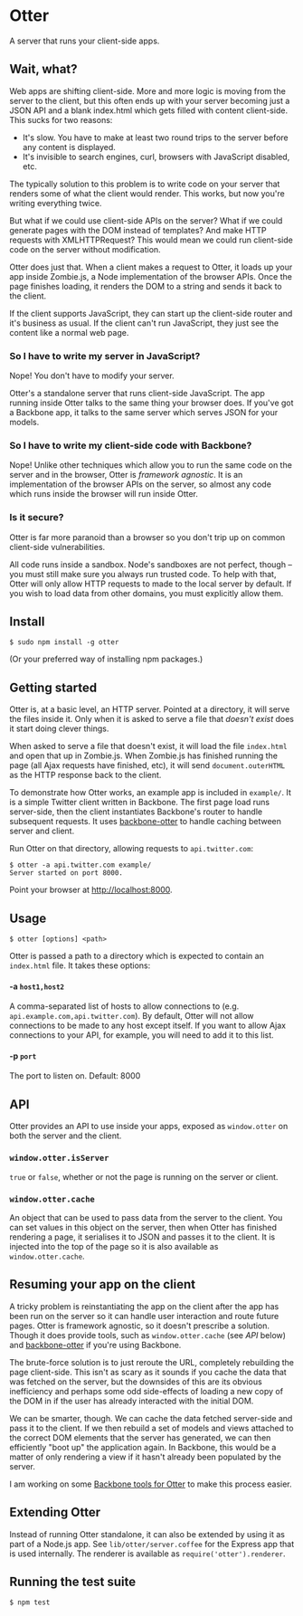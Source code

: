 Otter
=====

A server that runs your client-side apps.

Wait, what?
-----------

Web apps are shifting client-side. More and more logic is moving from the server to the client, but this often ends up with your server becoming just a JSON API and a blank index.html which gets filled with content client-side. This sucks for two reasons:

 - It's slow. You have to make at least two round trips to the server before any content is displayed.
 - It's invisible to search engines, curl, browsers with JavaScript disabled, etc.

The typically solution to this problem is to write code on your server that renders some of what the client would render. This works, but now you're writing everything twice.

But what if we could use client-side APIs on the server? What if we could generate pages with the DOM instead of templates? And make HTTP requests with XMLHTTPRequest? This would mean we could run client-side code on the server without modification.

Otter does just that. When a client makes a request to Otter, it loads up your app inside Zombie.js, a Node implementation of the browser APIs. Once the page finishes loading, it renders the DOM to a string and sends it back to the client.

If the client supports JavaScript, they can start up the client-side router and it's business as usual. If the client can't run JavaScript, they just see the content like a normal web page.

### So I have to write my server in JavaScript?

Nope! You don't have to modify your server.

Otter's a standalone server that runs client-side JavaScript. The app running inside Otter talks to the same thing your browser does. If you've got a Backbone app, it talks to the same server which serves JSON for your models.

### So I have to write my client-side code with Backbone?

Nope! Unlike other techniques which allow you to run the same code on the server and in the browser, Otter is *framework agnostic*. It is an implementation of the browser APIs on the server, so almost any code which runs inside the browser will run inside Otter.

### Is it secure?

Otter is far more paranoid than a browser so you don't trip up on common client-side vulnerabilities. 

All code runs inside a sandbox. Node's sandboxes are not perfect, though – you must still make sure you always run trusted code. To help with that, Otter will only allow HTTP requests to made to the local server by default. If you wish to load data from other domains, you must explicitly allow them.

Install
-------

    $ sudo npm install -g otter

(Or your preferred way of installing npm packages.)

Getting started
---------------

Otter is, at a basic level, an HTTP server. Pointed at a directory, it will serve the files inside it. Only when it is asked to serve a file that *doesn't exist* does it start doing clever things.

When asked to serve a file that doesn't exist, it will load the file `index.html` and open that up in Zombie.js. When Zombie.js has finished running the page (all Ajax requests have finished, etc), it will send `document.outerHTML` as the HTTP response back to the client.

To demonstrate how Otter works, an example app is included in `example/`. It is a simple Twitter client written in Backbone. The first page load runs server-side, then the client instantiates Backbone's router to handle subsequent requests. It uses [backbone-otter](https://github.com/bfirsh/backbone-otter) to handle caching between server and client.

Run Otter on that directory, allowing requests to `api.twitter.com`:

    $ otter -a api.twitter.com example/
    Server started on port 8000.

Point your browser at [http://localhost:8000](http://localhost:8000).

Usage
-----

    $ otter [options] <path>

Otter is passed a path to a directory which is expected to contain an `index.html` file. It takes these options:

#### -a `host1,host2`

A comma-separated list of hosts to allow connections to (e.g. `api.example.com,api.twitter.com`). By default, Otter will not allow connections to be made to any host except itself. If you want to allow Ajax connections to your API, for example, you will need to add it to this list.

#### -p `port`

The port to listen on. Default: 8000

API
---

Otter provides an API to use inside your apps, exposed as `window.otter` on both the server and the client.

### `window.otter.isServer`

`true` or `false`, whether or not the page is running on the server or client.

### `window.otter.cache`

An object that can be used to pass data from the server to the client. You can set values in this object on the server, then when Otter has finished rendering a page, it serialises it to JSON and passes it to the client. It is injected into the top of the page so it is also available as `window.otter.cache`.


Resuming your app on the client
-------------------------------

A tricky problem is reinstantiating the app on the client after the app has been run on the server so it can handle user interaction and route future pages. Otter is framework agnostic, so it doesn't prescribe a solution. Though it does provide tools, such as `window.otter.cache` (see *API* below) and [backbone-otter](http://github.com/bfirsh/backbone-otter) if you're using Backbone.

The brute-force solution is to just reroute the URL, completely rebuilding the page client-side. This isn't as scary as it sounds if you cache the data that was fetched on the server, but the downsides of this are its obvious inefficiency and perhaps some odd side-effects of loading a new copy of the DOM in if the user has already interacted with the initial DOM.

We can be smarter, though. We can cache the data fetched server-side and pass it to the client. If we then rebuild a set of models and views attached to the correct DOM elements that the server has generated, we can then efficiently "boot up" the application again. In Backbone, this would be a matter of only rendering a view if it hasn't already been populated by the server.

I am working on some [Backbone tools for Otter](https://github.com/bfirsh/backbone-otter) to make this process easier.

Extending Otter
---------------

Instead of running Otter standalone, it can also be extended by using it as part of a Node.js app. See `lib/otter/server.coffee` for the Express app that is used internally. The renderer is available as `require('otter').renderer`.


Running the test suite
----------------------

    $ npm test



